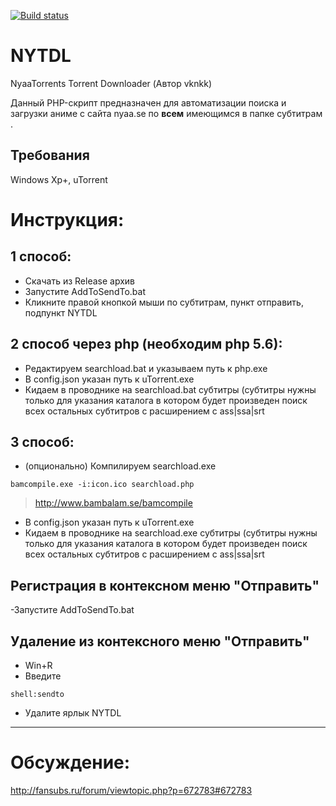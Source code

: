 [![Build status](https://ci.appveyor.com/api/projects/status/mek1qv1la1de3411/branch/master?svg=true)](https://ci.appveyor.com/project/smad2005/nytdl/branch/master)

# NYTDL
NyaaTorrents Torrent Downloader (Автор vknkk)

Данный PHP-скрипт предназначен для автоматизации поиска и загрузки аниме с сайта nyaa.se по **всем** имеющимся в папке субтитрам . 

## Требования
Windows Xp+, uTorrent

# Инструкция:

## 1 способ:
 - Скачать из Release архив
 - Запустите AddToSendTo.bat
 - Кликните правой кнопкой мыши по субтитрам, пункт отправить, подпункт NYTDL

## 2 способ через php (необходим php 5.6):
- Редактируем searchload.bat и указываем путь к php.exe
- В config.json указан путь к uTorrent.exe
- Кидаем в проводнике на searchload.bat субтитры (субтитры нужны только для указания каталога в котором будет произведен поиск всех остальных субтитров с расширением с  ass|ssa|srt 

## 3 способ:
 - (опционально) Компилируем searchload.exe 
   
```
bamcompile.exe -i:icon.ico searchload.php
```
> http://www.bambalam.se/bamcompile

- В config.json указан путь к uTorrent.exe
- Кидаем в проводнике на searchload.exe субтитры (субтитры нужны только для указания каталога в котором будет произведен поиск всех остальных субтитров с расширением с  ass|ssa|srt


## Регистрация в контексном меню "Отправить"
 -Запустите AddToSendTo.bat

## Удаление из контексного меню "Отправить"
- Win+R
- Введите
```
shell:sendto
```
- Удалите ярлык NYTDL

---
# Обсуждение:

http://fansubs.ru/forum/viewtopic.php?p=672783#672783

